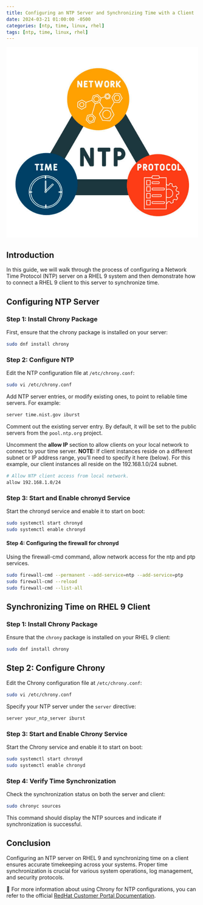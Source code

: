 ```yaml
---
title: Configuring an NTP Server and Synchronizing Time with a Client
date: 2024-03-21 01:00:00 -0500
categories: [ntp, time, linux, rhel]
tags: [ntp, time, linux, rhel]
---
```


![Configuring an NTP Server and Synchronizing Time with a Client](/assets/img/posts/2024/configuring_ntp_server/configuring_ntp_server.jpg)

## Introduction

In this guide, we will walk through the process of configuring a Network Time Protocol (NTP) server on a RHEL 9 system and then demonstrate how to connect a RHEL 9 client to this server to synchronize time.

## Configuring NTP Server

### Step 1: Install Chrony Package

First, ensure that the chrony package is installed on your server:

```bash
sudo dnf install chrony
```

### Step 2: Configure NTP

Edit the NTP configuration file at `/etc/chrony.conf`:

```bash
sudo vi /etc/chrony.conf
```

 Add NTP server entries, or modify existing ones, to point to reliable time servers. For example:

```bash
server time.nist.gov iburst
```

Comment out the existing server entry. By default, it will be set to the public servers from the `pool.ntp.org` project.

Uncomment the **allow IP** section to allow clients on your local network to connect to your time server. **NOTE:** If client instances reside on a different subnet or IP address range, you’ll need to specify it here (below). For this example, our client instances all reside on the 192.168.1.0/24 subnet.

```bash
# Allow NTP client access from local network.
allow 192.168.1.0/24
```


### Step 3: Start and Enable chronyd Service

Start the chronyd service and enable it to start on boot:

```bash
sudo systemctl start chronyd
sudo systemctl enable chronyd
```

#### Step 4: Configuring the firewall for chronyd

Using the firewall-cmd command, allow network access for the ntp and ptp services.

```bash
sudo firewall-cmd --permanent --add-service=ntp --add-service=ptp
sudo firewall-cmd --reload
sudo firewall-cmd --list-all
```

## Synchronizing Time on RHEL 9 Client

### Step 1: Install Chrony Package

Ensure that the `chrony` package is installed on your RHEL 9 client:

```bash
sudo dnf install chrony
```

## Step 2: Configure Chrony

Edit the Chrony configuration file at `/etc/chrony.conf`:

```bash
sudo vi /etc/chrony.conf
```

Specify your NTP server under the `server` directive:

```bash
server your_ntp_server iburst
```

### Step 3: Start and Enable Chrony Service

Start the Chrony service and enable it to start on boot:

```bash
sudo systemctl start chronyd
sudo systemctl enable chronyd
```

### Step 4: Verify Time Synchronization

Check the synchronization status on both the server and client:

```bash
sudo chronyc sources
```

This command should display the NTP sources and indicate if synchronization is successful.


## Conclusion

Configuring an NTP server on RHEL 9 and synchronizing time on a client ensures accurate timekeeping across your systems. Proper time synchronization is crucial for various system operations, log management, and security protocols.


📝 For more information about using Chrony for NTP configurations, you can refer to the official [RedHat Customer Portal Documentation](https://access.redhat.com/documentation/en-us/red_hat_enterprise_linux/9/html/configuring_basic_system_settings/configuring-time-synchronization_configuring-basic-system-settings).
